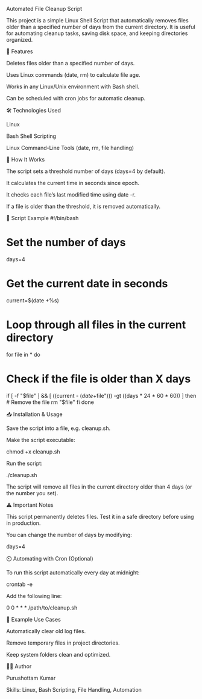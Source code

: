 Automated File Cleanup Script

This project is a simple Linux Shell Script that automatically removes files older than a specified number of days from the current directory. It is useful for automating cleanup tasks, saving disk space, and keeping directories organized.

📌 Features

Deletes files older than a specified number of days.

Uses Linux commands (date, rm) to calculate file age.

Works in any Linux/Unix environment with Bash shell.

Can be scheduled with cron jobs for automatic cleanup.

🛠️ Technologies Used

Linux

Bash Shell Scripting

Linux Command-Line Tools (date, rm, file handling)

🚀 How It Works

The script sets a threshold number of days (days=4 by default).

It calculates the current time in seconds since epoch.

It checks each file’s last modified time using date -r.

If a file is older than the threshold, it is removed automatically.

📂 Script Example
#!/bin/bash

# Set the number of days
days=4

# Get the current date in seconds
current=$(date +%s)

# Loop through all files in the current directory
for file in *
do
  # Check if the file is older than X days
  if [ -f "$file" ] && [ $(($current - $(date +%s -r "$file"))) -gt $(($days * 24 * 60 * 60)) ]
  then
    # Remove the file
    rm "$file"
  fi
done


📥 Installation & Usage

Save the script into a file, e.g. cleanup.sh.

Make the script executable:

chmod +x cleanup.sh


Run the script:

./cleanup.sh


The script will remove all files in the current directory older than 4 days (or the number you set).

⚠️ Important Notes

This script permanently deletes files. Test it in a safe directory before using in production.

You can change the number of days by modifying:

days=4

⏲️ Automating with Cron (Optional)

To run this script automatically every day at midnight:

crontab -e


Add the following line:

0 0 * * * /path/to/cleanup.sh

📌 Example Use Cases

Automatically clear old log files.

Remove temporary files in project directories.

Keep system folders clean and optimized.

👨‍💻 Author

Purushottam Kumar

Skills: Linux, Bash Scripting, File Handling, Automation
